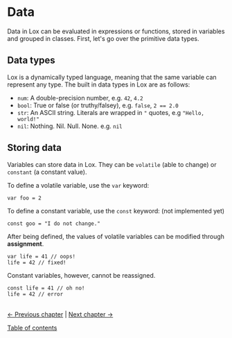 # Data
Data in Lox can be evaluated in expressions or functions, stored in variables and grouped in classes. First, let's go over the primitive data types.

## Data types
Lox is a dynamically typed language, meaning that the same variable can represent any type. The built in data types in Lox are as follows:

 - `num`: A double-precision number, e.g. `42`, `4.2`
 - `bool`: True or false (or truthy/falsey), e.g. `false`, `2 == 2.0`
 - `str`: An ASCII string. Literals are wrapped in `"` quotes, e.g `"Hello, world!"`
 - `nil`: Nothing. Nil. Null. None. e.g. `nil`

## Storing data
Variables can store data in Lox. They can be `volatile` (able to change) or `constant` (a constant value).

To define a volatile variable, use the `var` keyword:
```
var foo = 2
```

To define a constant variable, use the `const` keyword: (not implemented yet)
```
const goo = "I do not change."
```

After being defined, the values of volatile variables can be modified through **assignment**.
```
var life = 41 // oops!
life = 42 // fixed!
```
Constant variables, however, cannot be reassigned.
```
const life = 41 // oh no!
life = 42 // error
```


\
[<- Previous chapter](./03-basic-semantics.md) | [Next chapter ->](./05-functions.md)

[Table of contents](./00-contents.md)
